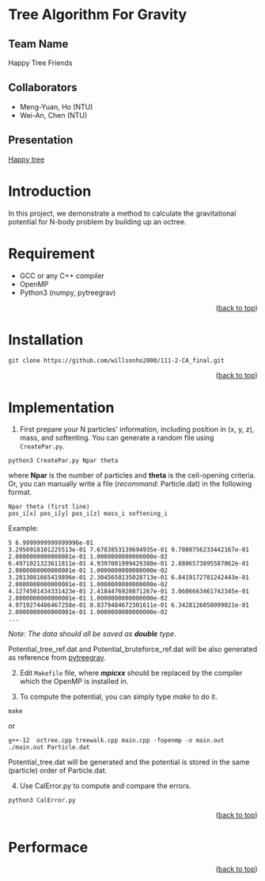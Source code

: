 # Tree Algorithm For Gravity

## Team Name
Happy Tree Friends

## Collaborators
* Meng-Yuan, Ho (NTU)
* Wei-An, Chen (NTU)

## Presentation
[Happy tree](https://docs.google.com/presentation/d/17UjzHAg7b2EwdX5AHwLT_Q2p9SK1uNZrL_Nhc4g7Vlk/edit?usp=sharing)

# Introduction
In this project, we demonstrate a method to calculate the gravitational potential for N-body problem by building up an octree.

# Requirement
* GCC or any C++ compiler
* OpenMP
* Python3 (numpy, pytreegrav)
<p align="right">(<a href="#readme-top">back to top</a>)</p>

# Installation
```
git clone https://github.com/willsonho2000/111-2-CA_final.git
```
<p align="right">(<a href="#readme-top">back to top</a>)</p>

# Implementation

1. First prepare your N particles' information, including position in (x, y, z), mass, and softenting. You can generate a random file using `CreatePar.py`.
```
python3 CreatePar.py Npar theta
```
where **Npar** is the number of particles and **theta** is the cell-opening criteria. Or, you can manually write a file (_recommand_: Particle.dat) in the following format.
```
Npar theta (first line)
pos_i[x] pos_i[y] pos_i[z] mass_i softening_i
```
Example:
```
5 6.9999999999999996e-01 
3.2950918101225513e-01 7.6783853139694935e-01 9.7080756233442167e-01 2.0000000000000001e-01 1.0000000000000000e-02
6.4971021323611811e-01 4.9397001999429380e-01 2.8806573895587062e-01 2.0000000000000001e-01 1.0000000000000000e-02
3.2013081665419896e-01 2.3045658135028713e-01 6.8419172781242443e-01 2.0000000000000001e-01 1.0000000000000000e-02
4.1274501434331423e-01 2.4184476920871267e-01 3.0606663461742345e-01 2.0000000000000001e-01 1.0000000000000000e-02
4.9719274486467258e-01 8.8379484672301611e-01 6.3428126058099021e-01 2.0000000000000001e-01 1.0000000000000000e-02
...
```
_Note: The data should all be saved as **double** type_.

Potential_tree_ref.dat and Potential_bruteforce_ref.dat will be also generated as reference from [pytreegrav](https://github.com/mikegrudic/pytreegrav).

2. Edit `Makefile` file, where ***mpicxx*** should be replaced by the compiler which the OpenMP is installed in.

3. To compute the potential, you can simply type _make_ to do it.

```
make
```
or
```
g++-12  octree.cpp treewalk.cpp main.cpp -fopenmp -o main.out
./main.out Particle.dat
```

Potential_tree.dat will be generated and the potential is stored in the same (particle) order of Particle.dat.

4. Use CalError.py to compute and compare the errors.

```
python3 CalError.py
```

<p align="right">(<a href="#readme-top">back to top</a>)</p>

# Performace

<p align="right">(<a href="#readme-top">back to top</a>)</p>
